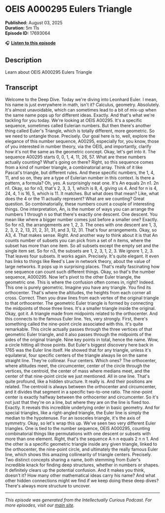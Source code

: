 # OEIS A000295 Eulers Triangle

**Published:** August 03, 2025  
**Duration:** 5m 11s  
**Episode ID:** 17693064

🎧 **[Listen to this episode](https://intellectuallycurious.buzzsprout.com/2529712/episodes/17693064-oeis-a000295-eulers-triangle)**

## Description

Learn about OEIS A000295 Eulers Triangle

## Transcript

Welcome to the Deep Dive. Today we're diving into Leonhard Euler. I mean, his name is just everywhere in math, isn't it? Calculus, geometry. Absolutely. It's almost unavoidable, which can sometimes lead to a bit of mix-up when the same name pops up for different ideas. Exactly. And that's what we're tackling for you today. We're looking at OEIS A00295. It's a specific sequence, sometimes called Eulerian numbers. But then there's another thing called Euler's Triangle, which is totally different, more geometric. So we need to untangle those. Precisely. Our goal here is to, well, explore the elegance of this number sequence, A00295, especially for, you know, those of you interested in number theory, via the OEIS, and importantly, clarify how it's not the same as the geometric concept. Okay, let's get into it. The sequence A00295 starts 0, 0, 1, 4, 11, 26, 57. What are these numbers actually counting? What's going on there? Right, so this sequence comes from a kind of number triangle, a combinatorial array. Think of it like Pascal's triangle, but different rules. And these specific numbers, the 1, 4, 11, and so on, they are a type of Eulerian number in this context. Is there a pattern, a formula? Oh, yes. A surprisingly neat one. It's An equals 2n n1. 2n n1. Okay, so for n3, that's 2, 3, 3, 1, which is 8, 4, giving us 4. And for n is 4, 24, 4, 1 is 16, 5, which is 11. It matches. But what does that mean? Like, what does the 4 or the 11 actually represent? What are we counting? Great question. So combinatorially, these numbers count a couple of interesting things. One interpretation, An, is the number of ways you can arrange the numbers 1 through n so that there's exactly one descent. One descent. You mean like where a bigger number comes just before a smaller one? Exactly. So for n3, the arrangements are 1, 2, 3. The ones with one descent are 1, 3, 2, 3, 2, 2, 13, 21, 2, 31, 31, and 3, 12, 31. That's four arrangements. Okay, so A3, 4. That makes sense. Right. And another way to think about it is that An counts number of subsets you can pick from a set of n items, where the subset has more than one item. So all subsets except the empty set and the single item set. So for n3, the subsets are 1, 2, 3, 1, 2, 3. We ignore 1, 2, 3. That leaves four subsets. It works again. Precisely. It's quite elegant. It even has links to things like Reed's Law in network theory, about the value of large networks. It pops up in surprising places. That's really fascinating how one sequence can count such different things. Okay, so that's the number sequence, A000295. Now let's pivot to the other Euler triangle, the geometric one. This is where the confusion often comes in, right? Indeed. This one is purely geometric. Imagine you have any triangle. You find its orthocenter. That's where the altitudes, the heights from each corner all cross. Correct. Then you draw lines from each vertex of the original triangle to that orthocenter. The geometric Euler triangle is formed by connecting the midpoints of those three lines. It's a smaller triangle inside the original. Okay, got it. A triangle made from midpoints related to the orthocenter. And this connects to the famous Euler line. Yes, very strongly. First, there's something called the nine-point circle associated with this. It's quite remarkable. This circle actually passes through the three vertices of that geometric Euler triangle, and it also passes through the midpoints of the sides of the original triangle. Nine key points in total, hence the name. Wow, a circle hitting all those points. But Euler's biggest discovery here back in 1765 was the Euler line itself. He showed that for any triangle, unless it's equilateral, four specific centers of the triangle always lie on the same straight line. They're collinear. Four centers. Which ones? The orthocenter, where altitudes meet, the circumcenter, center of the circle through the vertices, the centroid, the center of mass where medians meet, and the center of that nine-point circle we just mentioned. All in one line. That's quite profound, like a hidden structure. It really is. And their positions are related. The centroid is always between the orthocenter and circumcenter, and it divides that segment in a specific two-to-one ratio. The nine-point center is exactly halfway between the orthocenter and circumcenter. So it's not just that they're on a line, but where they are on the line is fixed too. Exactly. It reveals this incredible underlying order in basic geometry. And for special triangles, like a right-angled triangle, the Euler line is simply the median to the hypotenuse. For an isosceles triangle, it's the axis of symmetry. Okay, so let's wrap this up. We've seen two very different Euler triangles. One is tied to the number sequence, OEIS A000295, counting combinatorial things like permutations with one descent or subsets with more than one element. Right, that's the sequence A n n equals 2 n n 1. And the other is a specific geometric triangle inside any given triangle, linked to the orthocenter, the nine-point circle, and ultimately the really famous Euler line, which shows this amazing collinearity of triangle centers. Precisely. Two distinct concepts sharing a name, both stemming from Euler's incredible knack for finding deep structures, whether in numbers or shapes. It definitely clears up the potential confusion. And it makes you think, doesn't it? How many other mathematical ideas carry his name? And what other hidden connections might we find if we keep doing these deep dives? There's always more structure to uncover.

---
*This episode was generated from the Intellectually Curious Podcast. For more episodes, visit our [main site](https://intellectuallycurious.buzzsprout.com).*
